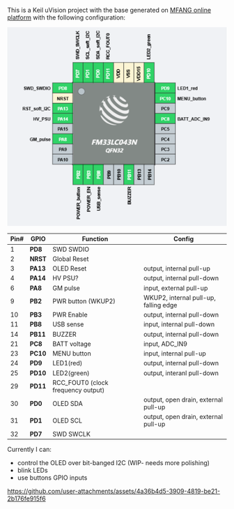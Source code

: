 This is a Keil uVision project with the base generated on [MFANG online platform](https://mfang2.fmdevelopers.com.cn) with the following configuration:

![alt text](img/pinout.png)

|Pin#|GPIO|  Function  |Config|
|----|----|------------|------|
|1   |**PD8** | SWD SWDIO  |
|2   |**NRST**| Global Reset|
|3   |**PA13**| OLED Reset |output, internal pull-up
|4   |**PA14**|HV PSU? | output, internal pull-down
|6   |**PA8** |GM pulse| input, external pull-up
|9   |**PB2** |PWR button (WKUP2)| WKUP2, internal pull-up, falling edge
|10  |**PB3** |PWR Enable  | output, internal pull-down
|11  |**PB8** |USB sense   | input, internal pull-down
|14  |**PB11**|BUZZER  | output, internal pull-down
|21  |**PC8** |BATT voltage| input, ADC_IN9
|23  |**PC10**|MENU button |input, internal pull-up
|24  |**PD9** | LED1(red)  |output, internal pull-down
|25  |**PD10**| LED2(green)|output, interanl pull-down
|29  |**PD11**|RCC_FOUT0 (clock frequency output)|
|30  |**PD0** |OLED SDA    |output, open drain, external pull-up
|31  |**PD1** |OLED SCL    |output, open drain, external pull-up
|32  |**PD7** |SWD SWCLK   |


Currently I can:
-   control the OLED over bit-banged I2C (WIP- needs more polishing)
-   blink LEDs
-   use buttons GPIO inputs


https://github.com/user-attachments/assets/4a36b4d5-3909-4819-be21-2b176fe915f6

